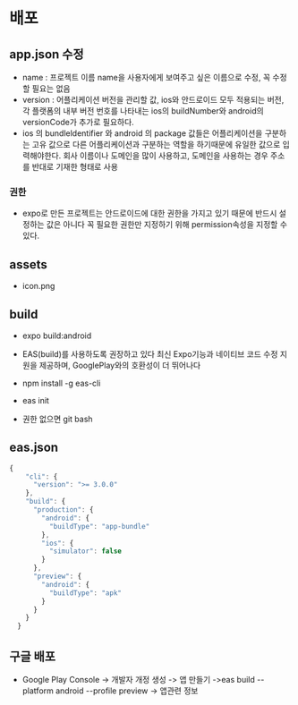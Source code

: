 # 배포

## app.json 수정
- name : 프로젝트 이름 name을 사용자에게 보여주고 싶은 이름으로 수정, 꼭 수정할 필요는 없음
- version : 어플리케이션 버전을 관리할 값, ios와 안드로이드 모두 적용되는 버전, 각 플랫폼의 내부 버전 번호를 나타내는 ios의 buildNumber와 android의 versionCode가 추가로 필요하다.
- ios 의 bundleldentifier 와 android 의 package 값들은 어플리케이션을 구분하는 고유 값으로 다른 어플리케이션과 구분하는 역할을 하기때문에 유일한 값으로 입력해야한다. 회사 이름이나 도메인을 많이 사용하고, 도메인을 사용하는 경우 주소를 반대로 기재한 형태로 사용

### 권한
- expo로 만든 프로젝트는 안드로이드에 대한 권한을 가지고 있기 때문에 반드시 설정하는 값은 아니다 꼭 필요한 권한만 지정하기 위해 permission속성을 지정할 수 있다.

## assets 
- icon.png 

## build
- expo build:android

- EAS(build)를 사용하도록 권장하고 있다 최신 Expo기능과 네이티브 코드 수정 지원을 제공하며, GooglePlay와의 호환성이 더 뛰어나다

- npm install -g eas-cli
- eas init
- 권한 없으면 git bash 

## eas.json
```js
{
    "cli": {
      "version": ">= 3.0.0"
    },
    "build": {
      "production": {
        "android": {
          "buildType": "app-bundle"
        },
        "ios": {
          "simulator": false
        }
      },
      "preview": {
        "android": {
          "buildType": "apk"
        }
      }
    }
  }
```


## 구글 배포
- Google Play Console -> 개발자 개정 생성 -> 앱 만들기 ->eas build --platform android --profile preview -> 앱관련 정보